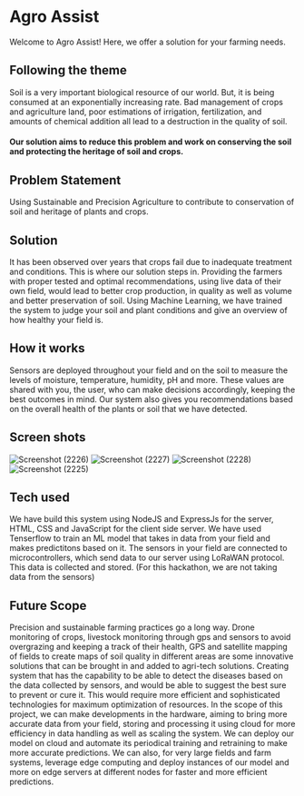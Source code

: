 # Agro Assist

Welcome to Agro Assist!
Here, we offer a solution for your farming needs.

## Following the theme

Soil is a very important biological resource of our world. But, it is being consumed at an exponentially increasing rate. Bad management of crops and agriculture land, poor estimations of irrigation, fertilization, and amounts of chemical addition all lead to a destruction in the quality of soil.
#### Our solution aims to reduce this problem and work on conserving the soil and protecting the heritage of soil and crops.

##  Problem Statement

Using Sustainable and Precision Agriculture to contribute to conservation of soil and heritage of plants and crops.

## Solution

It has been observed over years that crops fail due to inadequate treatment and conditions. This is where our solution steps in. Providing the farmers with proper tested and optimal recommendations, using live data of their own field, would lead to better crop production, in quality as well as volume and better preservation of soil. Using Machine Learning, we have trained the system to judge your soil and plant conditions and give an overview of how healthy your field is. 

## How it works

Sensors are deployed throughout your field and on the soil to measure the levels of moisture, temperature, humidity, pH and more. These values are shared with you, the user, who can make decisions accordingly, keeping the best outcomes in mind. Our system also gives you recommendations based on the overall health of the plants or soil that we have detected.

## Screen shots


![Screenshot (2226)](https://github.com/chhavx1618/agro-assist/assets/146485755/c305f612-ec81-4769-b407-278b5cf09236)
![Screenshot (2227)](https://github.com/chhavx1618/agro-assist/assets/146485755/4233f805-a3ec-4b53-838a-3965f487866a)
![Screenshot (2228)](https://github.com/chhavx1618/agro-assist/assets/146485755/912d0bb9-1a86-4af2-8b5c-f2ae251475b5)
![Screenshot (2225)](https://github.com/chhavx1618/agro-assist/assets/146485755/2e55272f-5196-47a4-af77-5e307c8f2e5c)



## Tech used

We have build this system using NodeJS and ExpressJs for the server, HTML, CSS and JavaScript for the client side server. We have used Tenserflow to train an ML model that takes in data from your field and makes predictitons based on it. 
The sensors in your field are connected to microcontrollers, which send data to our server using LoRaWAN protocol. This data is collected and stored. (For this hackathon, we are not taking data from the sensors)

## Future Scope

Precision and sustainable farming practices go a long way.
Drone monitoring of crops, livestock monitoring through gps and sensors to avoid overgrazing and keeping a track of their health, GPS and satellite mapping of fields to create maps of soil quality in different areas are some innovative solutions that can be brought in and added to agri-tech solutions. Creating system that has the capability to be able to detect the diseases based on the data collected by sensors, and would be able to suggest the best sure to prevent or cure it. This would require more efficient and sophisticated technologies for maximum optimization of resources. 
In the scope of this project, we can make developments in the hardware, aiming to bring more accurate data from your field, storing and processing it using cloud for more efficiency in data handling as well as scaling the system. We can deploy our model on cloud and automate its periodical training and retraining to make more accurate predictions. We can also, for very large fields and farm systems, leverage edge computing and deploy instances of our model and more on edge servers at different nodes for faster and more efficient predictions.
